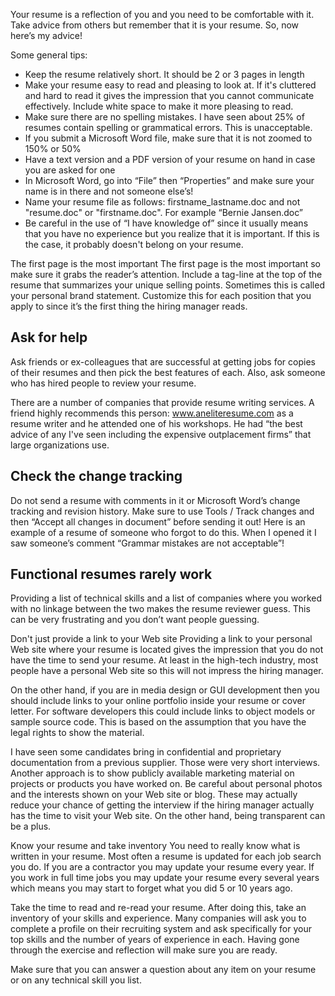 Your resume is a reflection of you and you need to be comfortable with it. Take advice from others but remember that it is your resume. So, now here’s my advice!

Some general tips:

- Keep the resume relatively short. It should be 2 or 3 pages in length
- Make your resume easy to read and pleasing to look at. If it's cluttered and hard to read it gives the impression that you cannot communicate effectively. Include white space to make it more pleasing to read.
- Make sure there are no spelling mistakes. I have seen about 25% of resumes contain spelling or grammatical errors. This is unacceptable.
- If you submit a Microsoft Word file, make sure that it is not zoomed to 150% or 50%
- Have a text version and a PDF version of your resume on hand in case you are asked for one
- In Microsoft Word, go into “File” then “Properties” and make sure your name is in there and not someone else’s!
- Name your resume file as follows: firstname_lastname.doc and not "resume.doc" or "firstname.doc". For example “Bernie Jansen.doc”
- Be careful in the use of “I have knowledge of” since it usually means that you have no experience but you realize that it is important. If this is the case, it probably doesn't belong on your resume.

The first page is the most important
The first page is the most important so make sure it grabs the reader’s attention. Include a tag-line at the top of the resume that summarizes your unique selling points. Sometimes this is called your personal brand statement. Customize this for each position that you apply to since it’s the first thing the hiring manager reads.

## Ask for help

Ask friends or ex-colleagues that are successful at getting jobs for copies of their resumes and then pick the best features of each. Also, ask someone who has hired people to review your resume.

There are a number of companies that provide resume writing services. A friend highly recommends this person: www.aneliteresume.com as a resume writer and he attended one of his workshops. He had “the best advice of any I've seen including the expensive outplacement firms” that large organizations use.

## Check the change tracking

Do not send a resume with comments in it or Microsoft Word’s change tracking and  revision history. Make sure to use Tools / Track changes and then “Accept all changes in document” before sending it out! Here is an example of a resume of someone who forgot to do this. When I opened it I saw someone’s comment “Grammar mistakes are not acceptable”! 

## Functional resumes rarely work

Providing a list of technical skills and a list of companies where you worked with no linkage between the two makes the resume reviewer guess. This can be very frustrating and you don’t want people guessing.

Don't just provide a link to your Web site
Providing a link to your personal Web site where your resume is located gives the impression that you do not have the time to send your resume. At least in the high-tech industry, most people have a personal Web site so this will not impress the hiring manager.

On the other hand, if you are in media design or GUI development then you should include links to your online portfolio inside your resume or cover letter. For software developers this could include links to object models or sample source code. This is based on the assumption that you have the legal rights to show the material.

I have seen some candidates bring in confidential and proprietary documentation from a previous supplier. Those were very short interviews. Another approach is to show publicly available marketing material on projects or products you have worked on.
Be careful about personal photos and the interests shown on your Web site or blog. These may actually reduce your chance of getting the interview if the hiring manager actually has the time to visit your Web site. On the other hand, being transparent can be a plus.

Know your resume and take inventory
You need to really know what is written in your resume. Most often a resume is updated for each job search you do. If you are a contractor you may update your resume every year. If you work in full time jobs you may update your resume every several years which means you may start to forget what you did 5 or 10 years ago.

Take the time to read and re-read your resume. After doing this, take an inventory of your skills and experience. Many companies will ask you to complete a profile on their recruiting system and ask specifically for your top skills and the number of years of experience in each. Having gone through the exercise and reflection will make sure you are ready.

Make sure that you can answer a question about any item on your resume or on any technical skill you list.
